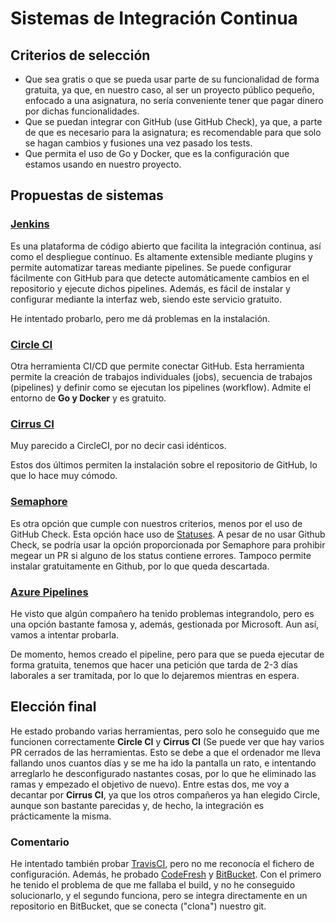 # Sistemas de Integración Continua

## Criterios de selección

- Que sea gratis o que se pueda usar parte de su funcionalidad de forma gratuita, ya que, en nuestro caso, al ser un proyecto público pequeño, enfocado a una asignatura, no sería conveniente tener que pagar dinero por dichas funcionalidades.
- Que se puedan integrar con GitHub (use GitHub Check), ya que, a parte de que es necesario para la asignatura; es recomendable para que solo se hagan cambios y fusiones una vez pasado los tests.
- Que permita el uso de Go y Docker, que es la configuración que estamos usando en nuestro proyecto.

## Propuestas de sistemas

### [Jenkins](https://www.jenkins.io/)

Es una plataforma de código abierto que facilita la integración continua, así como el despliegue contínuo. Es altamente extensible mediante plugins y permite automatizar tareas mediante pipelines. Se puede configurar fácilmente con GitHub para que detecte automáticamente cambios en el repositorio y ejecute dichos pipelines. Además, es fácil de instalar y configurar mediante la interfaz web, siendo este servicio gratuito.

He intentado probarlo, pero me dá problemas en la instalación.

### [Circle CI](https://circleci.com/)

Otra herramienta CI/CD que permite conectar GitHub. Esta herramienta permite la creación de trabajos individuales (jobs), secuencia de trabajos (pipelines) y definir como se ejecutan los pipelines (workflow). Admite el entorno de **Go y Docker** y es gratuito.

### [Cirrus CI](https://cirrus-ci.org/)

Muy parecido a CircleCI, por no decir casi idénticos.

Estos dos últimos permiten la instalación sobre el repositorio de GitHub, lo que lo hace muy cómodo.

### [Semaphore](https://semaphoreci.com/)

Es otra opción que cumple con nuestros criterios, menos por el uso de GitHub Check. Esta opción hace uso de [Statuses](https://docs.github.com/es/rest/commits/statuses?apiVersion=2022-11-28). A pesar de no usar Github Check, se podría usar la opción proporcionada por Semaphore para prohibir megear un PR si alguno de los status contiene errores. Tampoco permite instalar gratuitamente en Github, por lo que queda descartada.

### [Azure Pipelines](https://azure.microsoft.com/es-es/products/devops)

He visto que algún compañero ha tenido problemas integrandolo, pero es una opción bastante famosa y, además, gestionada por Microsoft. Aun así, vamos a intentar probarla.

De momento, hemos creado el pipeline, pero para que se pueda ejecutar de forma gratuita, tenemos que hacer una petición que tarda de 2-3 días laborales a ser tramitada, por lo que lo dejaremos mientras en espera.

## Elección final

He estado probando varias herramientas, pero solo he conseguido que me funcionen correctamente **Circle CI** y **Cirrus CI** (Se puede ver que hay varios PR cerrados de las herramientas. Esto se debe a que el ordenador me lleva fallando unos cuantos días y se me ha ido la pantalla un rato, e intentando arreglarlo he desconfigurado nastantes cosas, por lo que he eliminado las ramas y empezado el objetivo de nuevo). Entre estas dos, me voy a decantar por **Cirrus CI**, ya que los otros compañeros ya han elegido Circle, aunque son bastante parecidas y, de hecho, la integración es prácticamente la misma.

### Comentario

He intentado también probar [TravisCI](https://app.travis-ci.com/), pero no me reconocía el fichero de configuración. Además, he probado [CodeFresh](https://g.codefresh.io/) y [BitBucket](https://bitbucket.org/). Con el primero he tenido el problema de que me fallaba el build, y no he conseguido solucionarlo, y el segundo funciona, pero se integra directamente en un repositorio en BitBucket, que se conecta ("clona") nuestro git.